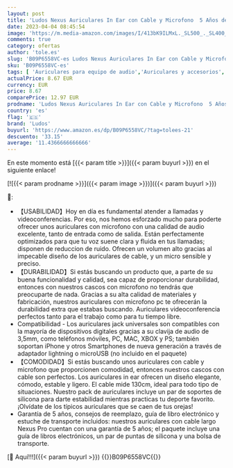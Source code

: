 ```yaml
---
layout: post
title: 'Ludos Nexus Auriculares In Ear con Cable y Microfono  5 Años de Garantía  Auricular con Jack  Cascos Musica con Graves Potentes  Cascos para iPhone  Samsung  Mi  Xiaomi  Huawei Android  PC  Tablet'
date: 2023-04-04 08:45:54
image: 'https://m.media-amazon.com/images/I/413bK9ILMxL._SL500_._SL400_.jpg'
comments: true
category: ofertas
author: 'tole.es'
slug: 'B09P6558VC-es Ludos Nexus Auriculares In Ear con Cable y Microfono 5...'
sku: 'B09P6558VC-es'
tags: [ 'Auriculares para equipo de audio','Auriculares y accesorios','Electrónica','iphone','ludos','🇪🇸', ]
actualPrice: 8.67 EUR
currency: EUR
price: 8.67
comparePrice: 12.97 EUR
prodname: 'Ludos Nexus Auriculares In Ear con Cable y Microfono  5 Años de Garantía  Auricular con Jack  Cascos Musica con Graves Potentes  Cascos para iPhone  Samsung  Mi  Xiaomi  Huawei Android  PC  Tablet'
country: 'es'
flag: '🇪🇸'
brand: 'Ludos'
buyurl: 'https://www.amazon.es/dp/B09P6558VC/?tag=tolees-21'
descuento: '33.15'
average: '11.4366666666666'
---
```


En este momento está [{{< param title >}}]({{< param buyurl >}}) en el siguiente enlace!

[![{{< param prodname >}}]({{< param image >}})]({{< param buyurl >}})

🔎:

- 【USABILIDAD】Hoy en día es fundamental atender a llamadas y videoconferencias. Por eso, nos hemos esforzado mucho para poderte ofrecer unos auriculares con microfono con una calidad de audio excelente, tanto de entrada como de salida. Están perfectamente optimizados para que tu voz suene clara y fluida en tus llamadas; disponen de reduccion de ruido. Ofrecen un volumen alto gracias al impecable diseño de los auriculares de cable, y un micro sensible y preciso.
- 【DURABILIDAD】Si estás buscando un producto que, a parte de su buena funcionalidad y calidad, sea capaz de proporcionar durabilidad, entonces con nuestros cascos con microfono no tendrás que preocuparte de nada. Gracias a su alta calidad de materiales y fabricación, nuestros auriculares con microfono pc te ofrecerán la durabilidad extra que estabas buscando. Auriculares videoconferencia perfectos tanto para el trabajo como para tu tiempo libre.
- Compatibilidad - Los auriculares jack universales son compatibles con la mayoría de dispositivos digitales gracias a su clavija de audio de 3,5mm, como teléfonos móviles, PC, MAC, XBOX y PS; también soportan iPhone y otros Smartphones de nueva generación a través de adaptador lightning o microUSB (no incluido en el paquete)
- 【COMODIDAD】Si estás buscando unos auriculares con cable y microfono que proporcionen comodidad, entonces nuestros cascos con cable son perfectos. Los auriculares in ear ofrecen un diseño elegante, cómodo, estable y ligero. El cable mide 130cm, ideal para todo tipo de situaciones. Nuestro pack de auriculares incluye un par de soportes de silicona para darte estabilidad mientras practicas tu deporte favorito. ¡Olvídate de los típicos auriculares que se caen de tus orejas!
- Garantía de 5 años, consejos de reemplazo, guía de libro electrónico y estuche de transporte incluidos: nuestros auriculares con cable largo Nexus Pro cuentan con una garantía de 5 años; el paquete incluye una guía de libros electrónicos, un par de puntas de silicona y una bolsa de transporte.

[🛒 Aquí!!!]({{< param buyurl >}})
{{<world>}}B09P6558VC{{</world>}}
